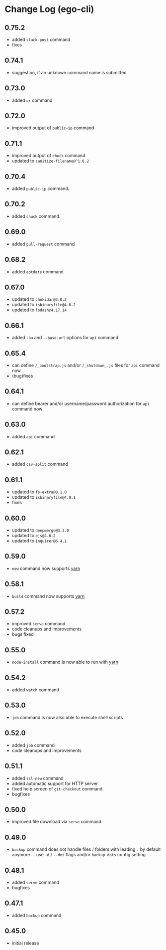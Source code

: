# Change Log (ego-cli)

## 0.75.2

* added `slack-post` command
* fixes

## 0.74.1

* suggestion, if an unknown command name is submitted

## 0.73.0

* added `qr` command

## 0.72.0

* improved output of `public-ip` command

## 0.71.1

* improved output of `chuck` command
* updated to `sanitize-filename@^1.6.2`

## 0.70.4

* added `public-ip` command.

## 0.70.2

* added `chuck` command.

## 0.69.0

* added `pull-request` command

## 0.68.2

* added `aptdate` command

## 0.67.0

* updated to `chokidar@3.0.2`
* updated to `isbinaryfile@4.0.2`
* updated to `lodash@4.17.14`

## 0.66.1

* added `-bu` and `--base-url` options for `api` command

## 0.65.4

* can define `/_bootstrap.js` and/or `/_shutdown_.js` files for `api` command now
* (bug)fixes

## 0.64.1

* can define bearer and/or username/password authorization for `api` command now

## 0.63.0

* added `api` command

## 0.62.1

* added `csv-split` command

## 0.61.1

* updated to `fs-extra@8.1.0`
* updated to `isbinaryfile@4.0.1`
* fixes

## 0.60.0

* updated to `deepmerge@3.3.0`
* updated to `ejs@2.6.2`
* updated to `inquirer@6.4.1`

## 0.59.0

* `new` command now supports [yarn](https://yarnpkg.com/)

## 0.58.1

* `build` command now supports [yarn](https://yarnpkg.com/)

## 0.57.2

* improved `serve` command
* code cleanups and improvements
* bugs fixed

## 0.55.0

* `node-install` command is now able to run with [yarn](https://yarnpkg.com/)

## 0.54.2

* added `watch` command

## 0.53.0

* `job` command is now also able to execute shell scripts

## 0.52.0

* added `job` command
* code cleanups and improvements

## 0.51.1

* added `ssl-new` command
* added automatic support for HTTP server
* fixed help screen of `git-checkout` command
* bugfixes

## 0.50.0

* improved file download via `serve` command

## 0.49.0

* `backup` command does not handle files / folders with leading `.` by default anymore ... use `-d` / `--dot` flags and/or `backup_dots` config setting

## 0.48.1

* added `serve` command
* bugfixes

## 0.47.1

* added `backup` command

## 0.45.0

* initial release
